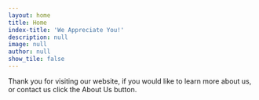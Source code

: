 ```yaml
---
layout: home
title: Home
index-title: 'We Appreciate You!'
description: null
image: null
author: null
show_tile: false
---
```


Thank you for visiting our website, if you would like to learn more about us, or contact us click the About Us button.
